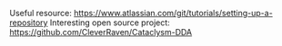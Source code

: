 Useful resource: https://www.atlassian.com/git/tutorials/setting-up-a-repository
Interesting open source project: https://github.com/CleverRaven/Cataclysm-DDA

